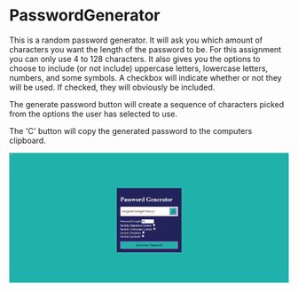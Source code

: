 # PasswordGenerator

This is a random password generator. It will ask you which amount of characters you want the length of the password to be. For this assignment you can only use 4 to 128 characters. It also gives you the options to choose to include (or not include) uppercase letters, lowercase letters, numbers, and some symbols. A checkbox will indicate whether or not they will be used. If checked, they will obviously be included.

The generate password button will create a sequence of characters picked from the options the user has selected to use.

The 'C' button will copy the generated password to the computers clipboard.

![alt text](https://github.com/16sfisher/PasswordGenerator/blob/master/screenshot_passwordgenerator.png)